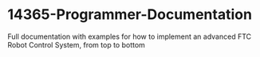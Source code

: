 # 14365-Programmer-Documentation
Full documentation with examples for how to implement an advanced FTC Robot Control System, from top to bottom
